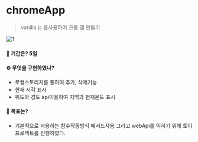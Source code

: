 # chromeApp
 > vanilla js 를사용하여 크롬 앱 만들기
 
![1](https://user-images.githubusercontent.com/68775082/137669487-a3579bc4-d3cc-410d-bac5-5e243d7feb37.PNG)


#### 📃 기간은? 5일
#### ⚙ 무엇을 구현하였나? 
- 로컬스토리지를 통하여 추가, 삭제기능
- 현재 시각 표시
- 위도와 경도 api이용하여 지역과 현재온도 표시

#### 💫 목표는? 
- 기본적으로 사용하는 함수작동방식 메서드사용 그리고 webApi를 익히기 위해 토이프로젝트를 진행하였다. 




